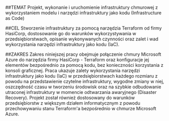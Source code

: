 ##TEMAT
Projekt, wykonanie i uruchomienie infrastruktury chmurowej z wykorzystaniem modelu i narzędzi infrastruktury jako kodu (Infrastructure as Code)

##CEL
Stworzenie infrastruktury za pomocą narzędzia Terraform od firmy HasiCorp, dostosowanie go do warunków wykorzystywania w przedsiębiorstwach, opisanie wykonywanych czynności oraz zalet i wad wykorzystania narzędzi infrastruktury jako kodu (IaC).

##ZAKRES
Zakres niniejszej pracy obejmuje połączenie chmury Microsoft Azure do narzędzia firmy HasiCorp - Terraform oraz konfiguracje jej elementów bezpośrednio za pomocą kodu, bez konieczności korzystania z konsoli graficznej. Praca ukazuje zalety wykorzystania narzędzi infrastruktury jako kodu (IaC) w przedsiębiorstwach każdego rozmiaru z powodu na przedstawienie czytelne infrastruktury, wygodne zmiany w niej, oszczędność czasu w tworzeniu środowisk oraz na szybkie odbudowanie utraconej infrastruktury w momencie odtwarzania awaryjnego (Disaster Recovery). Projekt został również dostosowany do warunków przedsiębiorstw z większym działem informatycznym z powodu przechowywaniu stanu Terraform'a bezpośrednio w chmurze Microsoft Azure.